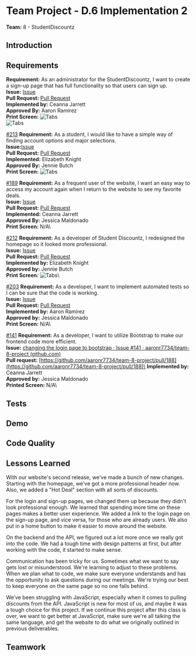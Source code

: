 # Team Project - D.6 Implementation 2

**Team:** 8 - StudentDiscountz

## Introduction

## Requirements

**Requirement:** As an administrator for the StudentDiscountz, I want to create a sign-up page that has full functionality so that users can sign up.\
**Issue:** [Issue](https://github.com/aaronr7734/team-8-project/issues/53)\
**Pull Request:** [Pull Request](https://github.com/aaronr7734/team-8-project/pull/57)\
**Implemented by:** Ceanna Jarrett\
**Approved By:** Aaron Ramirez\
**Print Screen:**
![Tabs](.assets/deliverable-06/login_pic.png)\
![Tabs](.assets/deliverable-06/signup_pic.png)

<span style="text-decoration:underline;">#213</span>
**Requirement:**  As a student, I would like to have a simple way of finding account options and major selections.\
**Issue:**[Issue](https://github.com/aaronr7734/team-8-project/issues/213#issue-2000689727)\
**Pull Request:** [Pull Request](https://github.com/aaronr7734/team-8-project/pull/211#issue2000685566)\
**Implemented:** Elizabeth Knight\
**Approved By:** Jennie Butch\
**Print Screen:**
![Tabs](.assets/deliverable-06/navbar.png)

<span style="text-decoration:underline;">#189</span>
**Requirement:** As a frequent user of the website, I want an easy way to access my account again when I return to the website to see my favorite deals.\
**Issue:** [Issue](https://github.com/aaronr7734/team-8-project/issues/186#issue-1998166131)\
**Pull Request:** [Pull Request](https://github.com/aaronr7734/team-8-project/pull/188)\
**Implemented:** Ceanna Jarrett\
**Approved By:** Jessica Maldonado\
**Print Screen:** N/A\

<span style="text-decoration:underline;">#212</span>
**Requirement:** As a developer of Student Discountz, I redesigned the homepage so it looked more professional.\
**Issue:** [Issue](https://github.com/aaronr7734/team-8-project/issues/212)\
**Pull Request:** [Pull Request](https://github.com/aaronr7734/team-8-project/pull/211)\
**Implemented by:** Elizabeth Knight\
**Approved by:** Jennie Butch\
**Print Screen:**
![Tabs](.assets/deliverable-06/homepage.png)\

<span style="text-decoration:underline;">#203</span>
**Requirement:** As a developer, I want to implement automated tests so I can be sure that the code is working.\
**Issue:** [Issue](https://github.com/aaronr7734/team-8-project/issues/214)\
**Pull Request:** [Pull Request](https://github.com/aaronr7734/team-8-project/pull/195)\
**Implemented by:** Aaron Ramirez\
**Approved by:** Jessica Maldonado\
**Print Screen:** N/A\

<span style="text-decoration:underline;">#141</span>
**Requirement:** As a developer, I want to utilize Bootstrap to make our frontend code more efficient.\
**Issue:** [changing the login page to bootstrap · Issue #141 · aaronr7734/team-8-project (github.com)](https://github.com/aaronr7734/team-8-project/issues/141)\
**Pull request:** [https://github.com/aaronr7734/team-8-project/pull/188](https://github.com/aaronr7734/team-8-project/pull/188)\
**Implemented by:** Ceanna Jarrett\
**Approved by:** Jessica Maldonado\
**Printed Screen:** N/A\



## Tests

## Demo

## Code Quality

## Lessons Learned
With our website's second release, we've made a bunch of new changes. Starting with the homepage, we've got a more professional header now. Also, we added a "Hot Deal" section with all sorts of discounts.

For the login and sign-up pages, we changed them up because they didn't look professional enough. We learned that spending more time on these pages makes a better user experience. We added a link to the login page on the sign-up page, and vice versa, for those who are already users. We also put in a home button to make it easier to move around the website.

On the backend and the API, we figured out a lot more once we really got into the code. We had a tough time with design patterns at first, but after working with the code, it started to make sense.

Communication has been tricky for us. Sometimes what we want to say gets lost or misunderstood. We're learning to adjust to these problems. When we plan what to code, we make sure everyone understands and has the opportunity to ask questions during our meetings. We're trying our best to keep everyone on the same page so no one falls behind.

We’ve been struggling with JavaScript, especially when it comes to pulling discounts from the API. JavaScript is new for most of us, and maybe it was a tough choice for this project.  If we continue this project after this class is over, we want to get better at JavaScript, make sure we're all talking the same language, and get the website to do what we originally outlined in previous deliverables.
## Teamwork
